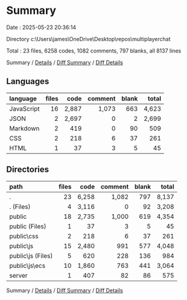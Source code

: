# Summary

Date : 2025-05-23 20:36:14

Directory c:\\Users\\james\\OneDrive\\Desktop\\repos\\multiplayerchat

Total : 23 files,  6258 codes, 1082 comments, 797 blanks, all 8137 lines

Summary / [Details](details.md) / [Diff Summary](diff.md) / [Diff Details](diff-details.md)

## Languages
| language | files | code | comment | blank | total |
| :--- | ---: | ---: | ---: | ---: | ---: |
| JavaScript | 16 | 2,887 | 1,073 | 663 | 4,623 |
| JSON | 2 | 2,697 | 0 | 2 | 2,699 |
| Markdown | 2 | 419 | 0 | 90 | 509 |
| CSS | 2 | 218 | 6 | 37 | 261 |
| HTML | 1 | 37 | 3 | 5 | 45 |

## Directories
| path | files | code | comment | blank | total |
| :--- | ---: | ---: | ---: | ---: | ---: |
| . | 23 | 6,258 | 1,082 | 797 | 8,137 |
| . (Files) | 4 | 3,116 | 0 | 92 | 3,208 |
| public | 18 | 2,735 | 1,000 | 619 | 4,354 |
| public (Files) | 1 | 37 | 3 | 5 | 45 |
| public\\css | 2 | 218 | 6 | 37 | 261 |
| public\\js | 15 | 2,480 | 991 | 577 | 4,048 |
| public\\js (Files) | 5 | 620 | 228 | 136 | 984 |
| public\\js\\ecs | 10 | 1,860 | 763 | 441 | 3,064 |
| server | 1 | 407 | 82 | 86 | 575 |

Summary / [Details](details.md) / [Diff Summary](diff.md) / [Diff Details](diff-details.md)